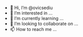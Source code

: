 - 👋 Hi, I’m @ovicsediu
- 👀 I’m interested in ...
- 🌱 I’m currently learning ...
- 💞️ I’m looking to collaborate on ...
- 📫 How to reach me ...

<!---
ovicsediu/ovicsediu is a ✨ special ✨ repository because its `README.md` (this file) appears on your GitHub profile.
You can click the Preview link to take a look at your changes.
--->
